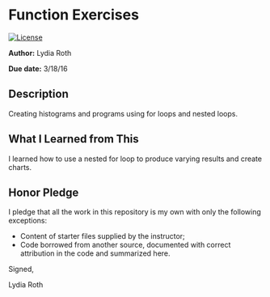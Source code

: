 # Function Exercises

 [![License](http://img.shields.io/badge/license-MIT-blue.svg)](http://en.wikipedia.org/wiki/MIT_License)

**Author:** Lydia Roth  

**Due date:** 3/18/16

## Description

Creating histograms and programs using for loops and nested loops.

## What I Learned from This

I learned how to use a nested for loop to produce varying results and create charts.

## Honor Pledge

I pledge that all the work in this repository is my own with only the following exceptions:

* Content of starter files supplied by the instructor;
* Code borrowed from another source, documented with correct attribution in the code and summarized here.

Signed,

Lydia Roth
